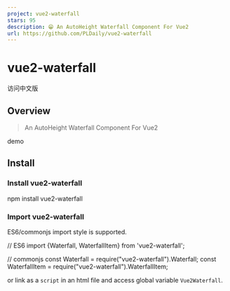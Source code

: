 ```yaml
---
project: vue2-waterfall
stars: 95
description: 😁 An AutoHeight Waterfall Component For Vue2
url: https://github.com/PLDaily/vue2-waterfall
---
```


vue2-waterfall
==============

访问中文版

Overview
--------

> An AutoHeight Waterfall Component For Vue2

demo

Install
-------

### Install vue2-waterfall

npm install vue2-waterfall

### Import vue2-waterfall

ES6/commonjs import style is supported.

// ES6
import {Waterfall, WaterfallItem} from 'vue2-waterfall';

// commonjs
const Waterfall \= require("vue2-waterfall").Waterfall;
const WaterfallItem \= require("vue2-waterfall").WaterfallItem;

or link as a `script` in an html file and access global variable `Vue2Waterfall`.

<script src\="dist/vue2-waterfall.js"\></script\>

Usage
-----

<Waterfall\>
  <WaterfallItem\>item1</WaterfallItem\>
  <WaterfallItem\>item2</WaterfallItem\>
  <WaterfallItem\>item3</WaterfallItem\>
  ...
</Waterfall\>

options
-------

Option

Description

default

type

options

masonry options

{}

Object

LICENSE
-------

MIT@PLDaily
